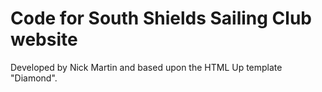 # Code for South Shields Sailing Club website

Developed by Nick Martin and based upon the HTML Up template "Diamond".
